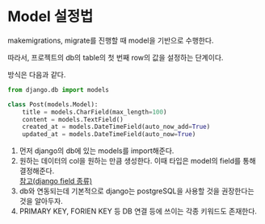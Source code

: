 # Model 설정법

makemigrations, migrate를 진행할 때 model을 기반으로 수행한다.

따라서, 프로젝트의 db의 table의 첫 번째 row의 값을 설정하는 단계이다.

방식은 다음과 같다.

```python
from django.db import models

class Post(models.Model):
    title = models.CharField(max_length=100)
    content = models.TextField()            
    created_at = models.DateTimeField(auto_now_add=True) 
    updated_at = models.DateTimeField(auto_now=True)
```

1) 먼저 django의 db에 있는 models를 import해준다.
2) 원하는 데이터의 col을 원하는 만큼 생성한다. 이때 타입은 model의 field를 통해 결정해준다.
<br> [참고(django field 종류)](https://docs.djangoproject.com/en/2.2/ref/models/fields/)
3) db와 연동되는데 기본적으로 django는 postgreSQL을 사용할 것을 권장한다는 것을 알아두자.
4) PRIMARY KEY, FORIEN KEY 등 DB 연결 등에 쓰이는 각종 키워드도 존재한다.
